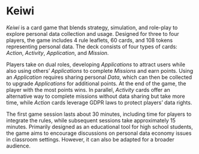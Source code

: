 # Keiwi

_Keiwi_ is a card game that blends strategy, simulation, and role-play to explore personal data collection and usage. Designed for three to four players, the game includes 4 rule leaflets, 60 cards, and 108 tokens representing personal data. The deck consists of four types of cards: _Action_, _Activity_, _Application_, and _Mission_.

Players take on dual roles, developing _Applications_ to attract users while also using others’ _Applications_ to complete _Missions_ and earn points. Using an _Application_ requires sharing personal _Data_, which can then be collected to upgrade _Applications_ for additional points. At the end of the game, the player with the most points wins. In parallel, _Activity_ cards offer an alternative way to complete missions without data sharing but take more time, while _Action_ cards leverage GDPR laws to protect players’ data rights.

The first game session lasts about 30 minutes, including time for players to integrate the rules, while subsequent sessions take approximately 15 minutes. Primarily designed as an educational tool for high school students, the game aims to encourage discussions on personal data economy issues in classroom settings. However, it can also be adapted for a broader audience.
